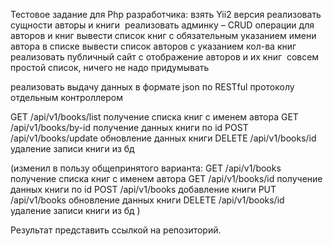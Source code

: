 Тестовое задание для Php разработчика:
взять Yii2 версия
реализовать сущности авторы и книги 
реализовать админку – CRUD операции для авторов и книг
вывести список книг с обязательным указанием имени автора в списке
вывести список авторов с указанием кол-ва книг
реализовать публичный сайт с отображение авторов и их книг 
совсем простой список, ничего не надо придумывать 

реализовать выдачу данных в формате json по RESTful протоколу отдельным контроллером 

GET /api/v1/books/list получение списка книг с именем автора 
GET /api/v1/books/by-id получение данных книги по id 
POST /api/v1/books/update обновление данных книги 
DELETE /api/v1/books/id удаление записи книги из бд 

(изменил в пользу общепринятого варианта: 
GET /api/v1/books получение списка книг с именем автора 
GET /api/v1/books/id получение данных книги по id 
POST /api/v1/books добавление книги 
PUT /api/v1/books обновление данных книги 
DELETE /api/v1/books/id удаление записи книги из бд
)

Результат представить  ссылкой на репозиторий. 
